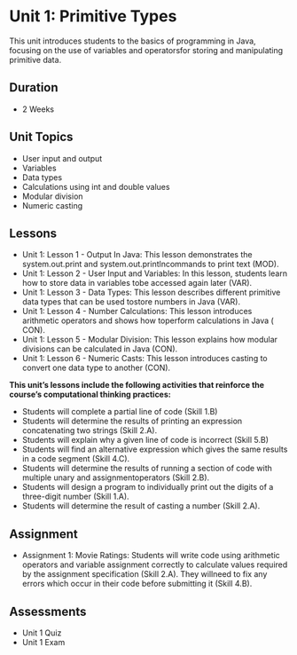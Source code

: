 # Unit 1: Primitive Types

This unit introduces students to the basics of programming in Java, focusing on the use of variables and operatorsfor storing and manipulating primitive data.

## Duration
 * 2 Weeks

## Unit Topics
 * User input and output
 * Variables
 * Data types
 * Calculations using int and double values
 * Modular division
 * Numeric casting

## Lessons
 * Unit 1: Lesson 1 - Output In Java: ​This lesson demonstrates the system.out.print and system.out.printlncommands to print text (​MOD​).
 * Unit 1: Lesson 2 - User Input and Variables: ​In this lesson, students learn how to store data in variables tobe accessed again later (​VAR​).
 * Unit 1: Lesson 3 - Data Types: ​This lesson describes different primitive data types that can be used tostore numbers in Java (​VAR​).
 * Unit 1: Lesson 4 - Number Calculations: ​This lesson introduces arithmetic operators and shows how toperform calculations in Java (​CON​).
 * Unit 1: Lesson 5 - Modular Division: ​This lesson explains how modular divisions can be calculated in Java (​CON​).
 * Unit 1: Lesson 6 - Numeric Casts: ​This lesson introduces casting to convert one data type to another (​CON​).

**This unit’s lessons include the following activities that reinforce the course’s computational thinking practices:**
 * Students will complete a partial line of code (​Skill 1.B​)
 * Students will determine the results of printing an expression concatenating two strings (​Skill 2.A​).
 * Students will explain why a given line of code is incorrect (​Skill 5.B​)
 * Students will find an alternative expression which gives the same results in a code segment (​Skill 4.C​).
 * Students will determine the results of running a section of code with multiple unary and assignmentoperators (​Skill 2.B​).
 * Students will design a program to individually print out the digits of a three-digit number (​Skill 1.A​).
 * Students will determine the result of casting a number (​Skill 2.A​).

## Assignment
 * Assignment 1: Movie Ratings: ​Students will write code using arithmetic operators and variable assignment correctly to calculate values required by the assignment specification (​Skill 2.A​). They willneed to fix any errors which occur in their code before submitting it (​Skill 4.B​).
 
## Assessments
 * Unit 1 Quiz
 * Unit 1 Exam